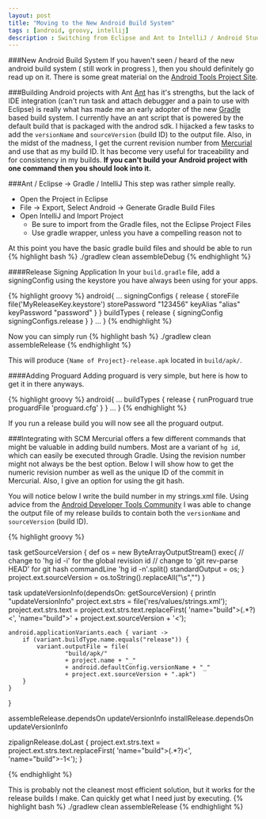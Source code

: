 ```yaml
---
layout: post
title: "Moving to the New Android Build System"
tags : [android, groovy, intellij]
description : Switching from Eclipse and Ant to IntelliJ / Android Studio and Gradle
---
```

###New Android Build System
If you haven't seen / heard of the new android build system ( still work in progress ), then you should definitely go read up on it.  There is some great material on the [Android Tools Project Site](http://tools.android.com/tech-docs/new-build-system).

###Building Android projects with Ant
[Ant](http://ant.apache.com) has it's strengths, but the lack of IDE integration (can't run task and attach debugger and a pain to use with Eclipse) is really what has made me an early adopter of the new [Gradle](http://gradle.org) based build system.  I currently have an ant script that is powered by the default build that is packaged with the androd sdk.  I hijacked a few tasks to add the ```versionName``` and ```sourceVersion``` (build ID) to the output file.  Also, in the midst of the madness, I get the current revision number from [Mercurial](http://mercurial.selenic.com/) and use that as my build ID.  It has become very useful for traceability and for consistency in my builds.
**If you can't build your Android project with one command then you should look into it.**

###Ant / Eclipse -> Gradle / IntelliJ
This step was rather simple really.
* Open the Project in Eclipse
* File -> Export, Select Android -> Generate Gradle Build Files
* Open IntelliJ and Import Project
    * Be sure to import from the Gradle files, not the Eclipse Project Files
    * Use gradle wrapper, unless you have a compelling reason not to
    
At this point you have the basic gradle build files and should be able to run
{% highlight bash %}
./gradlew clean assembleDebug
{% endhighlight %}

####Release Signing Application
In your ```build.gradle``` file, add a signingConfig using the keystore you have always been using for your apps.

{% highlight groovy %}
android{
    ...
    signingConfigs {
        release {
            storeFile file('MyReleaseKey.keystore')
            storePassword "123456"
            keyAlias "alias"
            keyPassword "password"
        }
    }
    buildTypes {
        release {
            signingConfig signingConfigs.release
        }
    }
    ...
}
{% endhighlight %}

Now you can simply run 
{% highlight bash %}
./gradlew clean assembleRelease
{% endhighlight %}

This will produce ```{Name of Project}-release.apk``` located in ```build/apk/```.

####Adding Proguard
Adding proguard is very simple, but here is how to get it in there anyways.

{% highlight groovy %}
android{
    ...
    buildTypes {
        release {
            runProguard true
            proguardFile 'proguard.cfg'
        }
    }
    ...
}
{% endhighlight %}

If you run a release build you will now see all the proguard output.

###Integrating with SCM
Mercurial offers a few different commands that might be valuable in adding build numbers.  Most are a variant of ```hg id```, which can easily be executed through Gradle.  Using the revision number might not always be the best option.  Below I will show how to get the numeric revision number as well as the unique ID of the commit in Mercurial.  Also, I give an option for using the git hash.

You will notice below I write the build number in my strings.xml file.  Using advice from the [Android Developer Tools Community](https://plus.google.com/u/1/101836723454902363467/posts/3DszV82h6TN) I was able to change the output file of my release builds to contain both the ```versionName``` and ```sourceVersion``` (build ID).

{% highlight groovy %}

task getSourceVersion {
    def os = new ByteArrayOutputStream()
    exec{
    	// change to 'hg id -i' for the global revision id
    	// change to 'git rev-parse HEAD' for git hash
        commandLine 'hg id -n'.split()
        standardOutput = os;
    }
    project.ext.sourceVersion = os.toString().replaceAll("\\s","")
}

task updateVersionInfo(dependsOn: getSourceVersion) {
    println "updateVersionInfo"
    project.ext.strs = file('res/values/strings.xml');
    project.ext.strs.text = project.ext.strs.text.replaceFirst(
            'name="build">(.*?)<', 'name="build">' + project.ext.sourceVersion + '<');

    android.applicationVariants.each { variant ->
        if (variant.buildType.name.equals("release")) {
            variant.outputFile = file(
                    "build/apk/"
                    + project.name + "_"
                    + android.defaultConfig.versionName + "_"
                    + project.ext.sourceVersion + ".apk")
        }
    }
}

assembleRelease.dependsOn updateVersionInfo
installRelease.dependsOn updateVersionInfo

zipalignRelease.doLast {
    project.ext.strs.text = project.ext.strs.text.replaceFirst(
            'name="build">(.*?)<', 'name="build">-1<');
}

{% endhighlight %}

This is probably not the cleanest most efficient solution, but it works for the release builds I make.  Can quickly get what I need just by executing.
{% highlight bash %}
./gradlew clean assembleRelease
{% endhighlight %}
